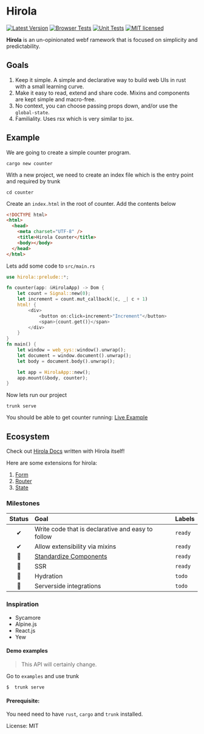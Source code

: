 # Hirola

[![Latest Version](https://img.shields.io/crates/v/hirola.svg)](https://crates.io/crates/hirola)
[![Browser Tests](https://github.com/geofmureithi/hirola/actions/workflows/browser.yml/badge.svg)](https://github.com/geofmureithi/hirola/actions/workflows/browser.yml)
[![Unit Tests](https://github.com/geofmureithi/hirola/actions/workflows/unit.yml/badge.svg)](https://github.com/geofmureithi/hirola/actions/workflows/unit.yml)
[![MIT licensed](https://img.shields.io/badge/license-MIT-blue.svg)](./LICENSE)

**Hirola** is an un-opinionated webf ramework that is focused on simplicity and predictability.

## Goals

1. Keep it simple. A simple and declarative way to build web UIs in rust with a small learning curve.
2. Make it easy to read, extend and share code. Mixins and components are kept simple and macro-free.
3. No context, you can choose passing props down, and/or use the `global-state`.
4. Familiality. Uses rsx which is very similar to jsx.

## Example

We are going to create a simple counter program.

```
cargo new counter
```

With a new project, we need to create an index file which is the entry point and required by trunk

```
cd counter
```

Create an `index.html` in the root of counter. Add the contents below

```html
<!DOCTYPE html>
<html>
  <head>
    <meta charset="UTF-8" />
    <title>Hirola Counter</title>
    <body></body>
  </head>
</html>
```

Lets add some code to `src/main.rs`

```rust
use hirola::prelude::*;

fn counter(app: &HirolaApp) -> Dom {
    let count = Signal::new(0);
    let increment = count.mut_callback(|c, _| c + 1)
    html! {
        <div>
            <button on:click=increment>"Increment"</button>
            <span>{count.get()}</span>
        </div>
    }
}
fn main() {
    let window = web_sys::window().unwrap();
    let document = window.document().unwrap();
    let body = document.body().unwrap();

    let app = HirolaApp::new();
    app.mount(&body, counter);
}
```

Now lets run our project

```
trunk serve
```

You should be able to get counter running: [Live Example](https://hirola-docs.vercel.app/basics/getting-started)

## Ecosystem

Check out [Hirola Docs](https://hirola-docs.vercel.app/basics/getting-started) written with Hirola itself!

Here are some extensions for hirola:

1. [Form](https://hirola-docs.vercel.app/plugins/form)
2. [Router](https://hirola-docs.vercel.app/plugins/router)
3. [State](https://hirola-docs.vercel.app/plugins/state)

### Milestones

| Status | Goal                                                                      | Labels  |
| :----: | :------------------------------------------------------------------------ | ------- |
|   ✔    | Write code that is declarative and easy to follow                         | `ready` |
|   ✔    | Allow extensibility via mixins                                            | `ready` |
|   🚀   | [Standardize Components](https://github.com/geofmureithi/hirola/issues/1) | `ready` |
|   🚀   | SSR                                                                       | `ready` |
|   🚀   | Hydration                                                                 | `todo`  |
|   🚀   | Serverside integrations                                                   | `todo`  |

### Inspiration

- Sycamore
- Alpine.js
- React.js
- Yew

#### Demo examples

> This API will certainly change.

Go to `examples` and use trunk

```
$  trunk serve
```

#### Prerequisite:

You need need to have `rust`, `cargo` and `trunk` installed.

License: MIT
